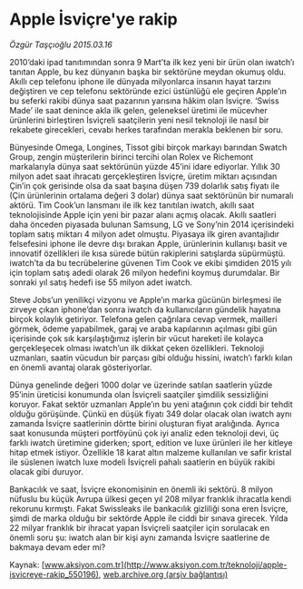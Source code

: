 # Apple İsviçre'ye rakip

*Özgür Taşçıoğlu 2015.03.16*

<div class="pNewsDetailMainContent" itemprop="articleBody">
 <p>
  2010’daki ipad tanıtımından sonra 9 Mart’ta ilk kez yeni bir ürün olan iwatch’ı tanıtan Apple, bu kez dünyanın başka bir sektörüne meydan okumuş oldu. Akıllı cep telefonu iphone ile dünyada milyonlarca insanın hayat tarzını değiştiren ve cep telefonu sektöründe ezici üstünlüğü ele geçiren Apple’ın bu seferki rakibi dünya saat pazarının yarısına hâkim olan İsviçre. ‘Swiss Made’ ile saat denince akla ilk gelen, geleneksel üretimi ile mücevher ürünlerini birleştiren İsviçreli saatçilerin yeni nesil teknoloji ile nasıl bir rekabete girecekleri, cevabı herkes tarafından merakla beklenen bir soru.
 </p>
 <p>
  Bünyesinde Omega, Longines, Tissot gibi birçok markayı barından Swatch Group, zengin müşterilerin birinci tercihi olan Rolex ve Richemont markalarıyla dünya saat sektörünün yüzde 45’ini idare ediyorlar. Yıllık 30 milyon adet saat ihracatı gerçekleştiren İsviçre, üretim miktarı açısından Çin’in çok gerisinde olsa da saat başına düşen 739 dolarlık satış fiyatı ile (Çin ürünlerinin ortalama değeri 3 dolar) dünya saat sektörünün bir numaralı aktörü. Tim Cook’un lansmanı ile ilk kez tanıtılan iwatch, akıllı saat teknolojisinde Apple için yeni bir pazar alanı açmış olacak. Akıllı saatleri daha önceden piyasada bulunan Samsung, LG ve Sony’nin 2014 içerisindeki toplam satış miktarı 4 milyon adet olmuştu. Piyasaya ilk giren avantajlıdır felsefesini iphone ile devre dışı bırakan Apple, ürünlerinin kullanışı basit ve innovatif özellikleri ile kısa sürede bütün rakiplerini satışlarda süpürmüştü. iwatch’ta da bu tecrübelerine güvenen Tim Cook ve ekibi şimdiden 2015 yılı için toplam satış adedi olarak 26 milyon hedefini koymuş durumdalar. Bir sonraki yıl satış hedefi ise 55 milyon adet iwatch.
 </p>
 <p>
  Steve Jobs’un yenilikçi vizyonu ve Apple’ın marka gücünün birleşmesi ile zirveye çıkan iphone’dan sonra iwatch da kullanıcıların gündelik hayatına birçok kolaylık getiriyor. Telefona gelen çağrılara cevap vermek, mailleri görmek, ödeme yapabilmek, garaj ve araba kapılarının açılması gibi gün içerisinde çok sık karşılaştığımız işlerin bir vücut hareketi ile kolayca gerçekleşecek olması iwatch’un ilk dikkat çeken özellikleri. Teknoloji uzmanları, saatin vücudun bir parçası gibi olduğu hissini, iwatch’ı farklı kılan en önemli avantaj olarak gösteriyorlar.
 </p>
 <p>
  Dünya genelinde değeri 1000 dolar ve üzerinde satılan saatlerin yüzde 95’inin üreticisi konumunda olan İsviçreli saatçiler şimdilik sessizliğini koruyor. Fakat sektör uzmanları Apple’ın bu yeni atağının çok ciddi bir tehdit olduğu görüşünde. Çünkü en düşük fiyatı 349 dolar olacak olan iwatch aynı zamanda İsviçre saatlerinin dörtte birini oluşturan fiyat aralığında. Ayrıca saat konusunda müşteri portföyünü çok iyi analiz eden teknoloji devi, üç farklı iwatch üretimine giderken; sport, edition ve luxe ürünleri ile her kitleye hitap etmek istiyor. Özellikle 18 karat altın malzeme kullanılan ve safir kristal ile süslenen iwatch luxe modeli İsviçreli pahalı saatlerin en büyük rakibi olacak gibi duruyor.
 </p>
 <p>
  Bankacılık ve saat, İsviçre ekonomisinin en önemli iki sektörü. 8 milyon nüfuslu bu küçük Avrupa ülkesi geçen yıl 208 milyar franklık ihracatla kendi rekorunu kırmıştı. Fakat Swissleaks ile bankacılık gizliliği sona eren İsviçre, şimdi de marka olduğu bir sektörde Apple ile ciddi bir sınava girecek. Yılda 22 milyar franklık bir ihracat yapan İsviçreli saatçiler için sorulacak en önemli soru şu: iwatch alan bir kişi aynı zamanda İsviçre saatlerine de bakmaya devam eder mi?
 </p>
</div>


Kaynak: [www.aksiyon.com.tr](http://www.aksiyon.com.tr/teknoloji/apple-isvicreye-rakip_550196), [web.archive.org (arşiv bağlantısı)](http://web.archive.org/web/20150731092159/http://www.aksiyon.com.tr/teknoloji/apple-isvicreye-rakip_550196)
